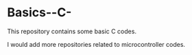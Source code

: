 # Basics--C-
This repository contains some basic C codes.

I would add more repositories related to microcontroller codes.

